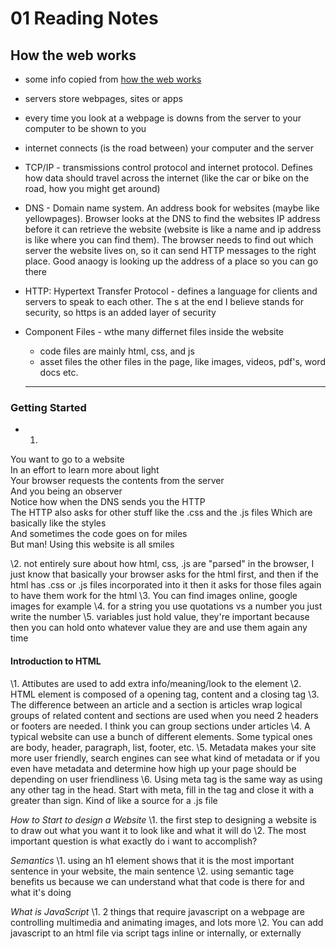 # 01 Reading Notes

## How the web works

- some info copied from [how the web works](https://developer.mozilla.org/en-US/docs/Learn/Getting_started_with_the_web/How_the_Web_works)
- servers store webpages, sites or apps
- every time you look at a webpage is downs from the server to your computer to be shown to you
- internet connects (is the road between) your computer and the server
- TCP/IP - transmissions control protocol and internet protocol. Defines how data should travel across the internet (like the car or bike on the road, how you might get around)
- DNS - Domain name system. An address book for websites (maybe like yellowpages). Browser looks at the DNS to find the websites IP address before it can retrieve the website (website is like a name and ip address is like where you can find them). The browser needs to find out which server the website lives on, so it can send HTTP messages to the right place. Good anaogy is looking up the address of a place so you can go there
- HTTP: Hypertext Transfer Protocol - defines a language for clients and servers to speak to each other. The s at the end I believe stands for security, so https is an added layer of security
- Component Files - wthe many differnet files inside the website
  - code files are mainly html, css, and js
  - asset files the other files in the page, like images, videos, pdf's, word docs etc.

  ---

### Getting Started

- 1.
You want to go to a website  
In an effort to learn more about light  
Your browser requests the contents from the server  
And you being an observer  
Notice how when the DNS sends you the HTTP  
The HTTP also asks for other stuff like the .css and the .js files
Which are basically like the styles  
And sometimes the code goes on for miles  
But man! Using this website is all smiles  

\2. not entirely sure about how html, css, .js are "parsed" in the browser, I just know that basically your browser asks for the html first, and then if the html has .css or .js files incorporated into it then it asks for those files again to have them work for the html
\3. You can find images online, google images for example
\4. for a string you use quotations vs a number you just write the number
\5. variables just hold value, they're important because then you can hold onto whatever value they are and use them again any time

#### Introduction to HTML

\1. Attibutes are used to add extra info/meaning/look to the element
\2. HTML element is composed of a opening tag, content and a closing tag
\3. The difference between an article and a section is articles wrap logical groups of related content and sections are used when you need 2 headers or footers are needed. I think you can group sections under articles
\4. A typical website can use a bunch of different elements. Some typical ones are body, header, paragraph, list, footer, etc.
\5. Metadata makes your site more user friendly, search engines can see what kind of metadata or if you even have metadata and determine how high up your page should be depending on user friendliness
\6. Using meta tag is the same way as using any other tag in the head. Start with meta, fill in the tag and close it with a greater than sign. Kind of like a source for a .js file

*How to Start to design a Website*
\1. the first step to designing a website is to draw out what you want it to look like and what it will do
\2. The most important question is what exactly do i want to accomplish?

*Semantics*
\1. using an h1 element shows that it is the most important sentence in your website, the main sentence
\2. using semantic tage benefits us because we can understand what that code is there for and what it's doing

*What is JavaScript*
\1. 2 things that require javascript on a webpage are controlling multimedia and animating images, and lots more
\2. You can add javascript to an html file via script tags inline or internally, or externally
